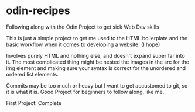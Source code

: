 # odin-recipes
Following along with the Odin Project to get sick Web Dev skills

This is just a simple project to get me used to the HTML boilerplate and
the basic workflow when it comes to developing a website. (I hope) 

Involves purely HTML and nothing else, and doesn't expand super far into it. The
most complicated thing might be nested the images in the src for the img element
and making sure your syntax is correct for the unordered and ordered list elements. 

Commits may be too much or heavy but I want to get accustomed to git, so it is
what it is. Good Project for beginners to follow along, like me. 

First Project: Complete